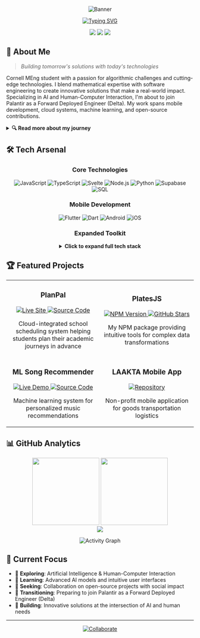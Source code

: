 <div align="center">
  
  ![Banner](https://capsule-render.vercel.app/api?type=waving&color=1ac2c4&height=200&section=header&text=Assaf&fontSize=80&fontColor=ffffff&animation=fadeIn)

  [![Typing SVG](https://readme-typing-svg.herokuapp.com?font=JetBrains+Mono&weight=500&size=24&duration=3000&pause=1000&color=FFFFFF&center=true&vCenter=true&random=false&width=600&lines=Cornell+Master+of+Engineering;Palantir+Forward+Deployed+Engineer;AI+%26+HCI+Specialist;Algorithmic+Problem+Solver)](https://git.io/typing-svg)
  
  [<img src="https://img.shields.io/badge/Portfolio-1ac2c4?style=for-the-badge&logo=About.me&logoColor=white" />](https://github.com/aworld1)
  [<img src="https://img.shields.io/badge/LinkedIn-0077B5?style=for-the-badge&logo=linkedin&logoColor=white" />](https://linkedin.com)
  [<img src="https://img.shields.io/badge/NPM-CB3837?style=for-the-badge&logo=npm&logoColor=white" />](https://www.npmjs.com/package/platesjs)

</div>

## 🚀 About Me

> *Building tomorrow's solutions with today's technologies*

Cornell MEng student with a passion for algorithmic challenges and cutting-edge technologies. I blend mathematical expertise with software engineering to create innovative solutions that make a real-world impact. Specializing in AI and Human-Computer Interaction, I'm about to join Palantir as a Forward Deployed Engineer (Delta). My work spans mobile development, cloud systems, machine learning, and open-source contributions.

<details>
<summary><b>🔍 Read more about my journey</b></summary>
<br>
I leverage my strong mathematics background to solve complex problems through elegant code. My approach combines rigorous algorithmic thinking with modern development frameworks, allowing me to build robust, scalable applications across various domains.

I'm particularly interested in the intersection of machine learning and user-facing applications, creating systems that provide personalized experiences while maintaining performance and accessibility.
</details>

## 🛠️ Tech Arsenal

<div align="center">

### Core Technologies
![JavaScript](https://img.shields.io/badge/JavaScript-F7DF1E?style=for-the-badge&logo=javascript&logoColor=black)
![TypeScript](https://img.shields.io/badge/TypeScript-3178C6?style=for-the-badge&logo=typescript&logoColor=white)
![Svelte](https://img.shields.io/badge/Svelte-FF3E00?style=for-the-badge&logo=svelte&logoColor=white)
![Node.js](https://img.shields.io/badge/Node.js-339933?style=for-the-badge&logo=nodedotjs&logoColor=white)
![Python](https://img.shields.io/badge/Python-3776AB?style=for-the-badge&logo=python&logoColor=white)
![Supabase](https://img.shields.io/badge/Supabase-3ECF8E?style=for-the-badge&logo=supabase&logoColor=white)
![SQL](https://img.shields.io/badge/SQL-4479A1?style=for-the-badge&logo=postgresql&logoColor=white)

### Mobile Development
![Flutter](https://img.shields.io/badge/Flutter-02569B?style=for-the-badge&logo=flutter&logoColor=white)
![Dart](https://img.shields.io/badge/Dart-0175C2?style=for-the-badge&logo=dart&logoColor=white)
![Android](https://img.shields.io/badge/Android-3DDC84?style=for-the-badge&logo=android&logoColor=white)
![iOS](https://img.shields.io/badge/iOS-000000?style=for-the-badge&logo=ios&logoColor=white)

### Expanded Toolkit
<details>
<summary><b>Click to expand full tech stack</b></summary>
<br>
  
![C++](https://img.shields.io/badge/C++-00599C?style=for-the-badge&logo=cplusplus&logoColor=white)
![C#](https://img.shields.io/badge/C%23-239120?style=for-the-badge&logo=csharp&logoColor=white)
![Java](https://img.shields.io/badge/Java-ED8B00?style=for-the-badge&logo=openjdk&logoColor=white)
![HTML5](https://img.shields.io/badge/HTML5-E34F26?style=for-the-badge&logo=html5&logoColor=white)
![CSS3](https://img.shields.io/badge/CSS3-1572B6?style=for-the-badge&logo=css3&logoColor=white)
![Firebase](https://img.shields.io/badge/Firebase-FFCA28?style=for-the-badge&logo=firebase&logoColor=black)
![MongoDB](https://img.shields.io/badge/MongoDB-47A248?style=for-the-badge&logo=mongodb&logoColor=white)
![Docker](https://img.shields.io/badge/Docker-2496ED?style=for-the-badge&logo=docker&logoColor=white)
![Unity](https://img.shields.io/badge/Unity-000000?style=for-the-badge&logo=unity&logoColor=white)
![Unreal Engine](https://img.shields.io/badge/Unreal_Engine-313131?style=for-the-badge&logo=unrealengine&logoColor=white)
![Flask](https://img.shields.io/badge/Flask-000000?style=for-the-badge&logo=flask&logoColor=white)
![Apache](https://img.shields.io/badge/Apache-D22128?style=for-the-badge&logo=apache&logoColor=white)
![Webpack](https://img.shields.io/badge/Webpack-8DD6F9?style=for-the-badge&logo=webpack&logoColor=black)
![Vim](https://img.shields.io/badge/Vim-019733?style=for-the-badge&logo=vim&logoColor=white)
![npm](https://img.shields.io/badge/npm-CB3837?style=for-the-badge&logo=npm&logoColor=white)
</details>
</div>

## 🏆 Featured Projects

<div align="center">
<table>
  <tr>
    <td width="50%">
      <h3 align="center">PlanPal</h3>
      <p align="center">
        <a href="https://planpal.org" target="_blank">
          <img src="https://img.shields.io/badge/Live_Site-1ac2c4?style=for-the-badge&logo=safari&logoColor=white" alt="Live Site"/>
        </a>
        <a href="https://github.com/yourusername/planpal" target="_blank">
          <img src="https://img.shields.io/badge/Source_Code-171515?style=for-the-badge&logo=github&logoColor=white" alt="Source Code"/>
        </a>
      </p>
      <p align="center">
        Cloud-integrated school scheduling system helping students plan their academic journeys in advance
      </p>
    </td>
    <td width="50%">
      <h3 align="center">PlatesJS</h3>
      <p align="center">
        <a href="https://www.npmjs.com/package/platesjs" target="_blank">
          <img src="https://img.shields.io/npm/v/platesjs?style=for-the-badge&color=1ac2c4" alt="NPM Version"/>
        </a>
        <a href="https://github.com/yourusername/platesjs" target="_blank">
          <img src="https://img.shields.io/github/stars/yourusername/platesjs?style=for-the-badge&color=ffd700" alt="GitHub Stars"/>
        </a>
      </p>
      <p align="center">
        My NPM package providing intuitive tools for complex data transformations
      </p>
    </td>
  </tr>
  <tr>
    <td width="50%">
      <h3 align="center">ML Song Recommender</h3>
      <p align="center">
        <a href="https://recommendsongs.live" target="_blank">
          <img src="https://img.shields.io/badge/Live_Demo-1ac2c4?style=for-the-badge&logo=safari&logoColor=white" alt="Live Demo"/>
        </a>
        <a href="https://github.com/yourusername/song-recommender" target="_blank">
          <img src="https://img.shields.io/badge/Source_Code-171515?style=for-the-badge&logo=github&logoColor=white" alt="Source Code"/>
        </a>
      </p>
      <p align="center">
        Machine learning system for personalized music recommendations
      </p>
    </td>
    <td width="50%">
      <h3 align="center">LAAKTA Mobile App</h3>
      <p align="center">
        <a href="https://github.com/TritonSE/LAK-Goods-Transport-Application" target="_blank">
          <img src="https://img.shields.io/badge/Open_Source-171515?style=for-the-badge&logo=github&logoColor=white" alt="Repository"/>
        </a>
      </p>
      <p align="center">
        Non-profit mobile application for goods transportation logistics
      </p>
    </td>
  </tr>
</table>
</div>

## 📊 GitHub Analytics

<div align="center">
  <img height="180em" src="https://github-readme-stats.vercel.app/api?username=aworld1&show_icons=true&theme=tokyonight&hide_border=true&include_all_commits=true&count_private=true" />
  <img height="180em" src="https://github-readme-stats.vercel.app/api/top-langs/?username=aworld1&layout=compact&langs_count=8&theme=tokyonight&hide_border=true" />
</div>

<div align="center">
  <img src="https://github-readme-streak-stats.herokuapp.com/?user=aworld1&theme=tokyonight&hide_border=true" />
</div>

<div align="center">
  
  ![Activity Graph](https://github-readme-activity-graph.vercel.app/graph?username=aworld1&theme=tokyo-night&hide_border=true)
  
</div>

## 📌 Current Focus

- 🔭 **Exploring**: Artificial Intelligence & Human-Computer Interaction
- 🌱 **Learning**: Advanced AI models and intuitive user interfaces
- 👯 **Seeking**: Collaboration on open-source projects with social impact
- 💬 **Transitioning**: Preparing to join Palantir as a Forward Deployed Engineer (Delta)
- 🚀 **Building**: Innovative solutions at the intersection of AI and human needs

---

<div align="center">
  <a href="https://github.com/aworld1/aworld1/issues/new?template=collaboration-request.md">
    <img src="https://img.shields.io/badge/Collaborate-1ac2c4?style=for-the-badge&logo=handshake&logoColor=white" alt="Collaborate"/>
  </a>
</div>
